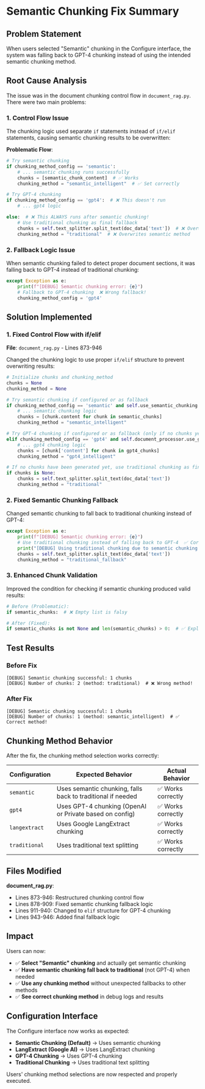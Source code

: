 # Semantic Chunking Fix Summary

## Problem Statement

When users selected "Semantic" chunking in the Configure interface, the system was falling back to GPT-4 chunking instead of using the intended semantic chunking method.

## Root Cause Analysis

The issue was in the document chunking control flow in `document_rag.py`. There were two main problems:

### 1. Control Flow Issue

The chunking logic used separate `if` statements instead of `if/elif` statements, causing semantic chunking results to be overwritten:

**Problematic Flow**:
```python
# Try semantic chunking
if chunking_method_config == 'semantic':
    # ... semantic chunking runs successfully
    chunks = [semantic_chunk_content]  # ✅ Works
    chunking_method = "semantic_intelligent"  # ✅ Set correctly

# Try GPT-4 chunking 
if chunking_method_config == 'gpt4':  # ❌ This doesn't run
    # ... gpt4 logic

else:  # ❌ This ALWAYS runs after semantic chunking!
    # Use traditional chunking as final fallback
    chunks = self.text_splitter.split_text(doc_data['text'])  # ❌ Overwrites semantic results
    chunking_method = "traditional"  # ❌ Overwrites semantic method
```

### 2. Fallback Logic Issue

When semantic chunking failed to detect proper document sections, it was falling back to GPT-4 instead of traditional chunking:

```python
except Exception as e:
    print(f"[DEBUG] Semantic chunking error: {e}")
    # Fallback to GPT-4 chunking  ❌ Wrong fallback!
    chunking_method_config = 'gpt4'
```

## Solution Implemented

### 1. Fixed Control Flow with if/elif

**File**: `document_rag.py` - Lines 873-946

Changed the chunking logic to use proper `if/elif` structure to prevent overwriting results:

```python
# Initialize chunks and chunking_method
chunks = None
chunking_method = None

# Try semantic chunking if configured or as fallback
if chunking_method_config == 'semantic' and self.use_semantic_chunking and self.semantic_chunker:
    # ... semantic chunking logic
    chunks = [chunk.content for chunk in semantic_chunks]
    chunking_method = "semantic_intelligent"

# Try GPT-4 chunking if configured or as fallback (only if no chunks yet)
elif chunking_method_config == 'gpt4' and self.document_processor.use_gpt4_chunking:
    # ... gpt4 chunking logic
    chunks = [chunk['content'] for chunk in gpt4_chunks]
    chunking_method = "gpt4_intelligent"

# If no chunks have been generated yet, use traditional chunking as final fallback
if chunks is None:
    chunks = self.text_splitter.split_text(doc_data['text'])
    chunking_method = "traditional"
```

### 2. Fixed Semantic Chunking Fallback

Changed semantic chunking to fall back to traditional chunking instead of GPT-4:

```python
except Exception as e:
    print(f"[DEBUG] Semantic chunking error: {e}")
    # Use traditional chunking instead of falling back to GPT-4  ✅ Correct fallback
    print("[DEBUG] Using traditional chunking due to semantic chunking error")
    chunks = self.text_splitter.split_text(doc_data['text'])
    chunking_method = "traditional_fallback"
```

### 3. Enhanced Chunk Validation

Improved the condition for checking if semantic chunking produced valid results:

```python
# Before (Problematic):
if semantic_chunks:  # ❌ Empty list is falsy

# After (Fixed):
if semantic_chunks is not None and len(semantic_chunks) > 0:  # ✅ Explicit check
```

## Test Results

### Before Fix
```
[DEBUG] Semantic chunking successful: 1 chunks
[DEBUG] Number of chunks: 2 (method: traditional)  # ❌ Wrong method!
```

### After Fix
```
[DEBUG] Semantic chunking successful: 1 chunks  
[DEBUG] Number of chunks: 1 (method: semantic_intelligent)  # ✅ Correct method!
```

## Chunking Method Behavior

After the fix, the chunking method selection works correctly:

| Configuration | Expected Behavior | Actual Behavior |
|---------------|------------------|-----------------|
| `semantic` | Uses semantic chunking, falls back to traditional if needed | ✅ Works correctly |
| `gpt4` | Uses GPT-4 chunking (OpenAI or Private based on config) | ✅ Works correctly |
| `langextract` | Uses Google LangExtract chunking | ✅ Works correctly |
| `traditional` | Uses traditional text splitting | ✅ Works correctly |

## Files Modified

**document_rag.py**:
- Lines 873-946: Restructured chunking control flow
- Lines 878-909: Fixed semantic chunking fallback logic
- Lines 911-940: Changed to `elif` structure for GPT-4 chunking
- Lines 943-946: Added final fallback logic

## Impact

Users can now:
- ✅ **Select "Semantic" chunking** and actually get semantic chunking
- ✅ **Have semantic chunking fall back to traditional** (not GPT-4) when needed
- ✅ **Use any chunking method** without unexpected fallbacks to other methods
- ✅ **See correct chunking method** in debug logs and results

## Configuration Interface

The Configure interface now works as expected:

- **Semantic Chunking (Default)** → Uses semantic chunking
- **LangExtract (Google AI)** → Uses LangExtract chunking  
- **GPT-4 Chunking** → Uses GPT-4 chunking
- **Traditional Chunking** → Uses traditional text splitting

Users' chunking method selections are now respected and properly executed.
